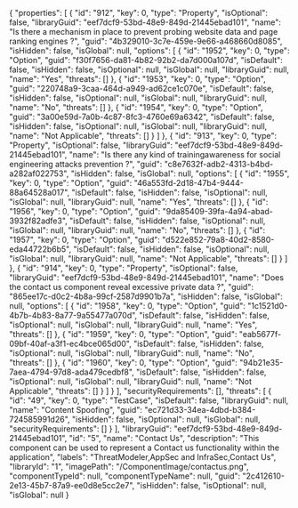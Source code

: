 {
  "properties": [
    {
      "id": "912",
      "key": 0,
      "type": "Property",
      "isOptional": false,
      "libraryGuid": "eef7dcf9-53bd-48e9-849d-21445ebad101",
      "name": "Is there a mechanism in place to prevent probing website data and page ranking engines ?",
      "guid": "4b329010-3c7e-459e-9e66-a468660d8085",
      "isHidden": false,
      "isGlobal": null,
      "options": [
        {
          "id": "1952",
          "key": 0,
          "type": "Option",
          "guid": "f30f7656-da81-4b82-92b2-da7d000a107d",
          "isDefault": false,
          "isHidden": false,
          "isOptional": null,
          "isGlobal": null,
          "libraryGuid": null,
          "name": "Yes",
          "threats": []
        },
        {
          "id": "1953",
          "key": 0,
          "type": "Option",
          "guid": "220748a9-3caa-464d-a949-ad62ce1c070e",
          "isDefault": false,
          "isHidden": false,
          "isOptional": null,
          "isGlobal": null,
          "libraryGuid": null,
          "name": "No",
          "threats": []
        },
        {
          "id": "1954",
          "key": 0,
          "type": "Option",
          "guid": "3a00e59d-7a0b-4c87-8fc3-4760e69a6342",
          "isDefault": false,
          "isHidden": false,
          "isOptional": null,
          "isGlobal": null,
          "libraryGuid": null,
          "name": "Not Applicable",
          "threats": []
        }
      ]
    },
    {
      "id": "913",
      "key": 0,
      "type": "Property",
      "isOptional": false,
      "libraryGuid": "eef7dcf9-53bd-48e9-849d-21445ebad101",
      "name": "Is there any kind of trainingawareness for social engineering attacks prevention ?",
      "guid": "c8e7632f-adb2-4313-b4bd-a282af022753",
      "isHidden": false,
      "isGlobal": null,
      "options": [
        {
          "id": "1955",
          "key": 0,
          "type": "Option",
          "guid": "46a553fd-2d18-47b4-9444-88a64528a017",
          "isDefault": false,
          "isHidden": false,
          "isOptional": null,
          "isGlobal": null,
          "libraryGuid": null,
          "name": "Yes",
          "threats": []
        },
        {
          "id": "1956",
          "key": 0,
          "type": "Option",
          "guid": "9da85409-39fa-4a94-abad-3932f82adfe3",
          "isDefault": false,
          "isHidden": false,
          "isOptional": null,
          "isGlobal": null,
          "libraryGuid": null,
          "name": "No",
          "threats": []
        },
        {
          "id": "1957",
          "key": 0,
          "type": "Option",
          "guid": "d522e852-79a8-40d2-8580-eda44722b6b5",
          "isDefault": false,
          "isHidden": false,
          "isOptional": null,
          "isGlobal": null,
          "libraryGuid": null,
          "name": "Not Applicable",
          "threats": []
        }
      ]
    },
    {
      "id": "914",
      "key": 0,
      "type": "Property",
      "isOptional": false,
      "libraryGuid": "eef7dcf9-53bd-48e9-849d-21445ebad101",
      "name": "Does the contact us component reveal excessive private data ?",
      "guid": "865ee17c-d0c2-4b8a-99cf-2587d9901b7a",
      "isHidden": false,
      "isGlobal": null,
      "options": [
        {
          "id": "1958",
          "key": 0,
          "type": "Option",
          "guid": "1c1521d0-4b7b-4b83-8a77-9a55477a070d",
          "isDefault": false,
          "isHidden": false,
          "isOptional": null,
          "isGlobal": null,
          "libraryGuid": null,
          "name": "Yes",
          "threats": []
        },
        {
          "id": "1959",
          "key": 0,
          "type": "Option",
          "guid": "eab5677f-09bf-40af-a3f1-ec4bce065d00",
          "isDefault": false,
          "isHidden": false,
          "isOptional": null,
          "isGlobal": null,
          "libraryGuid": null,
          "name": "No",
          "threats": []
        },
        {
          "id": "1960",
          "key": 0,
          "type": "Option",
          "guid": "94b21e35-7aea-4794-97d8-ada479cedbf8",
          "isDefault": false,
          "isHidden": false,
          "isOptional": null,
          "isGlobal": null,
          "libraryGuid": null,
          "name": "Not Applicable",
          "threats": []
        }
      ]
    }
  ],
  "securityRequirements": [],
  "threats": [
    {
      "id": "49",
      "key": 0,
      "type": "TestCase",
      "isDefault": false,
      "libraryGuid": null,
      "name": "Content Spoofing",
      "guid": "ec721d33-34ea-4dbd-b384-724585991d26",
      "isHidden": false,
      "isOptional": null,
      "isGlobal": null,
      "securityRequirements": []
    }
  ],
  "libraryGuid": "eef7dcf9-53bd-48e9-849d-21445ebad101",
  "id": "5",
  "name": "Contact Us",
  "description": "This component can be used to represent a Contact us functionality within the application",
  "labels": "ThreatModeler,AppSec and InfraSec,Contact Us",
  "libraryId": "1",
  "imagePath": "/ComponentImage/contactus.png",
  "componentTypeId": null,
  "componentTypeName": null,
  "guid": "2c412610-2e13-45b7-87a9-ee0d8e5cc2e7",
  "isHidden": false,
  "isOptional": null,
  "isGlobal": null
}